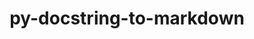 ---
title: "py-docstring-to-markdown"
layout: cache
categories: [package, develop]
meta: {"compilers": ["apple-clang@=16.0.0", "gcc@=10.5.0", "gcc@=13.3.0"], "num_specs": 10, "num_specs_by_stack": {"developer-tools-aarch64-linux-gnu": 3, "developer-tools-darwin": 4, "developer-tools-x86_64_v3-linux-gnu": 3, "root": 10}, "oss": ["centos7", "rhel8", "sequoia"], "platforms": ["darwin", "linux"], "stacks": ["developer-tools-aarch64-linux-gnu", "developer-tools-darwin", "developer-tools-x86_64_v3-linux-gnu", "root"], "targets": ["aarch64", "x86_64_v3"], "versions": ["0.11"]}
spec_details: [{"compiler": "gcc@=13.3.0", "hash": "4gt4h5ab3j7vvnrktcqj5ojcf6rh47yr", "os": "rhel8", "platform": "linux", "size": "-", "stacks": ["developer-tools-aarch64-linux-gnu", "root"], "target": "aarch64", "variants": ["build_system=python_pip"], "versions": ["0.11"]}, {"compiler": "gcc@=13.3.0", "hash": "a5as7a25ipyrkctpw36w53aqywisgjot", "os": "rhel8", "platform": "linux", "size": "-", "stacks": ["developer-tools-aarch64-linux-gnu", "root"], "target": "aarch64", "variants": ["build_system=python_pip"], "versions": ["0.11"]}, {"compiler": "gcc@=10.5.0", "hash": "cupfcb3ra2mq65qrqsitviph4ns2s7pv", "os": "centos7", "platform": "linux", "size": "-", "stacks": ["developer-tools-x86_64_v3-linux-gnu", "root"], "target": "x86_64_v3", "variants": ["build_system=python_pip"], "versions": ["0.11"]}, {"compiler": "apple-clang@=16.0.0", "hash": "ecpgq2wacebu7l3dh25iyrhoolhnqs6q", "os": "sequoia", "platform": "darwin", "size": "-", "stacks": ["developer-tools-darwin", "root"], "target": "aarch64", "variants": ["build_system=python_pip"], "versions": ["0.11"]}, {"compiler": "apple-clang@=16.0.0", "hash": "hbwgpcgabybwpoz5asdbutd5oese3qpo", "os": "sequoia", "platform": "darwin", "size": "-", "stacks": ["developer-tools-darwin", "root"], "target": "aarch64", "variants": ["build_system=python_pip"], "versions": ["0.11"]}, {"compiler": "gcc@=10.5.0", "hash": "l7v22kwnlpekzddjxmpxl6jzjg2r5fey", "os": "centos7", "platform": "linux", "size": "-", "stacks": ["developer-tools-x86_64_v3-linux-gnu", "root"], "target": "x86_64_v3", "variants": ["build_system=python_pip"], "versions": ["0.11"]}, {"compiler": "gcc@=10.5.0", "hash": "q6afqp6oz2zv6hk7pvtcnrmq2rvbylzs", "os": "centos7", "platform": "linux", "size": "-", "stacks": ["developer-tools-x86_64_v3-linux-gnu", "root"], "target": "x86_64_v3", "variants": ["build_system=python_pip"], "versions": ["0.11"]}, {"compiler": "gcc@=13.3.0", "hash": "qjhlia4wutguldmazr4ibkceettvdtug", "os": "rhel8", "platform": "linux", "size": "-", "stacks": ["developer-tools-aarch64-linux-gnu", "root"], "target": "aarch64", "variants": ["build_system=python_pip"], "versions": ["0.11"]}, {"compiler": "apple-clang@=16.0.0", "hash": "rgqxuwy7smqdipaiveykythbhaifmb32", "os": "sequoia", "platform": "darwin", "size": "-", "stacks": ["developer-tools-darwin", "root"], "target": "aarch64", "variants": ["build_system=python_pip"], "versions": ["0.11"]}, {"compiler": "apple-clang@=16.0.0", "hash": "sfkmf7yddhshk3hg2cundabgriswhgoj", "os": "sequoia", "platform": "darwin", "size": "-", "stacks": ["developer-tools-darwin", "root"], "target": "aarch64", "variants": ["build_system=python_pip"], "versions": ["0.11"]}]
---